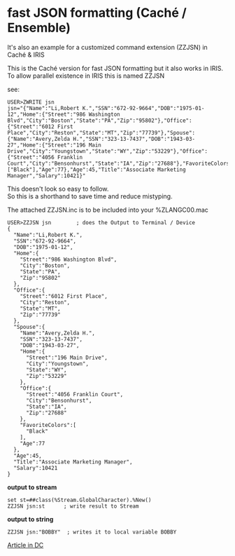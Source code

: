 # fast JSON formatting (Caché / Ensemble)
It's also an example for a customized command extension (ZZJSN) in Caché & IRIS 
  
This is the Caché version for fast JSON formatting but it also works in IRIS.   
To allow parallel existence in IRIS this is named ZZJSN

see:
```
USER>ZWRITE jsn  
jsn="{"Name":"Li,Robert K.","SSN":"672-92-9664","DOB":"1975-01-12","Home":{"Street":"986 Washington Blvd","City":"Boston","State":"PA","Zip":"95802"},"Office":{"Street":"6012 First Place","City":"Reston","State":"MT","Zip":"77739"},"Spouse":{"Name":"Avery,Zelda H.","SSN":"323-13-7437","DOB":"1943-03-27","Home":{"Street":"196 Main Drive","City":"Youngstown","State":"WY","Zip":"53229"},"Office":{"Street":"4056 Franklin Court","City":"Bensonhurst","State":"IA","Zip":"27688"},"FavoriteColors":["Black"],"Age":77},"Age":45,"Title":"Associate Marketing Manager","Salary":10421}" 
```  
This doesn't look so easy to follow.  
So this is a shorthand to save time and reduce mistyping.

The attached ZZJSN.inc is to be included into your %ZLANGC00.mac
```  
USER>ZZJSN jsn        ; does the Output to Terminal / Device  
{
  "Name":"Li,Robert K.",
  "SSN":"672-92-9664",
  "DOB":"1975-01-12",
  "Home":{
    "Street":"986 Washington Blvd",
    "City":"Boston",
    "State":"PA",
    "Zip":"95802"
  },
  "Office":{
    "Street":"6012 First Place",
    "City":"Reston",
    "State":"MT",
    "Zip":"77739"
  },
  "Spouse":{
    "Name":"Avery,Zelda H.",
    "SSN":"323-13-7437",
    "DOB":"1943-03-27",
    "Home":{
      "Street":"196 Main Drive",
      "City":"Youngstown",
      "State":"WY",
      "Zip":"53229"
    },
    "Office":{
      "Street":"4056 Franklin Court",
      "City":"Bensonhurst",
      "State":"IA",
      "Zip":"27688"
    },
    "FavoriteColors":[
      "Black"
    ],
    "Age":77
  },
  "Age":45,
  "Title":"Associate Marketing Manager",
  "Salary":10421
}
```
__output to stream__

```  
set st=##class(%Stream.GlobalCharacter).%New()
ZZJSN jsn:st      ; write result to Stream
```  
__output to string__

```  
ZZJSN jsn:"BOBBY"  ; writes it to local variable BOBBY
```  

[Article in DC](https://community.intersystems.com/post/fast-json-formatting-cach%C3%A9-ensemble)
